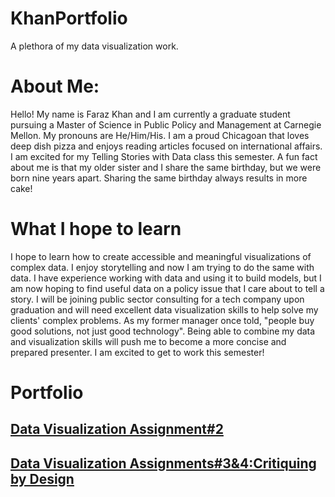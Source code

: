 # KhanPortfolio
A plethora of my data visualization work.

# About Me:
Hello! My name is Faraz Khan and I am currently a graduate student pursuing a Master of Science in Public Policy and Management at Carnegie Mellon. My pronouns are He/Him/His. I am a proud Chicagoan that loves deep dish pizza and enjoys reading articles focused on international affairs. I am excited for my Telling Stories with Data class this semester. A fun fact about me is that my older sister and I share the same birthday, but we were born nine years apart. Sharing the same birthday always results in more cake!

# What I hope to learn
I hope to learn how to create accessible and meaningful visualizations of complex data. I enjoy storytelling and now I am trying to do the same with data. I have experience working with data and using it to build models, but I am now hoping to find useful data on a policy issue that I care about to tell a story. I will be joining public sector consulting for a tech company upon graduation and will need excellent data visualization skills to help solve my clients' complex problems. As my former manager once told, "people buy good solutions, not just good technology". Being able to combine my data and visualization skills will push me to become a more concise and prepared presenter. I am excited to get to work this semester!

# Portfolio

## [Data Visualization Assignment#2](https://khanfh16.github.io/KhanPortfolio/dataviz2.html)
## [Data Visualization Assignments#3&4:Critiquing by Design](https://khanfh16.github.io/KhanPortfolio/dataviz3.html)
